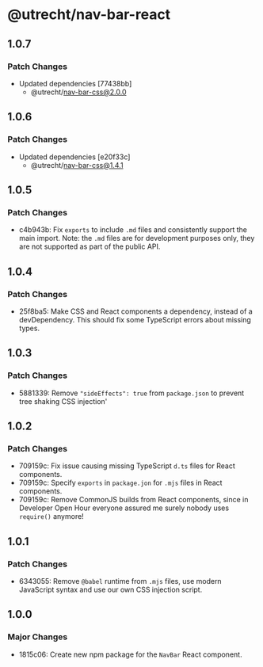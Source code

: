 # @utrecht/nav-bar-react

## 1.0.7

### Patch Changes

- Updated dependencies [77438bb]
  - @utrecht/nav-bar-css@2.0.0

## 1.0.6

### Patch Changes

- Updated dependencies [e20f33c]
  - @utrecht/nav-bar-css@1.4.1

## 1.0.5

### Patch Changes

- c4b943b: Fix `exports` to include `.md` files and consistently support the main import.
  Note: the `.md` files are for development purposes only, they are not supported as part of the public API.

## 1.0.4

### Patch Changes

- 25f8ba5: Make CSS and React components a dependency, instead of a devDependency. This should fix some TypeScript errors about missing types.

## 1.0.3

### Patch Changes

- 5881339: Remove `"sideEffects": true` from `package.json` to prevent tree shaking CSS injection'

## 1.0.2

### Patch Changes

- 709159c: Fix issue causing missing TypeScript `d.ts` files for React components.
- 709159c: Specify `exports` in `package.jon` for `.mjs` files in React components.
- 709159c: Remove CommonJS builds from React components, since in Developer Open Hour everyone assured me surely nobody uses `require()` anymore!

## 1.0.1

### Patch Changes

- 6343055: Remove `@babel` runtime from `.mjs` files, use modern JavaScript syntax and use our own CSS injection script.

## 1.0.0

### Major Changes

- 1815c06: Create new npm package for the `NavBar` React component.
